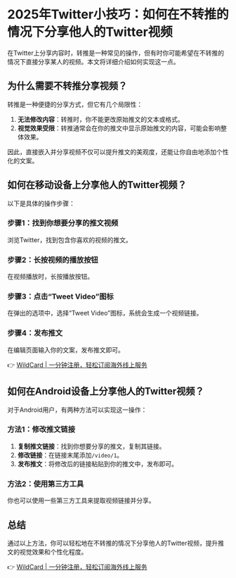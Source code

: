 # 2025年Twitter小技巧：如何在不转推的情况下分享他人的Twitter视频

在Twitter上分享内容时，转推是一种常见的操作，但有时你可能希望在不转推的情况下直接分享某人的视频。本文将详细介绍如何实现这一点。

## 为什么需要不转推分享视频？

转推是一种便捷的分享方式，但它有几个局限性：

1. **无法修改内容**：转推时，你不能更改原始推文的文本或格式。
2. **视觉效果受限**：转推通常会在你的推文中显示原始推文的内容，可能会影响整体效果。

因此，直接嵌入并分享视频不仅可以提升推文的美观度，还能让你自由地添加个性化的文案。

## 如何在移动设备上分享他人的Twitter视频？

以下是具体的操作步骤：

### 步骤1：找到你想要分享的推文视频
浏览Twitter，找到包含你喜欢的视频的推文。

### 步骤2：长按视频的播放按钮
在视频播放时，长按播放按钮。

### 步骤3：点击“Tweet Video”图标
在弹出的选项中，选择“Tweet Video”图标，系统会生成一个视频链接。

### 步骤4：发布推文
在编辑页面输入你的文案，发布推文即可。

👉 [WildCard | 一分钟注册，轻松订阅海外线上服务](https://bbtdd.com/WildCard)

## 如何在Android设备上分享他人的Twitter视频？

对于Android用户，有两种方法可以实现这一操作：

### 方法1：修改推文链接

1. **复制推文链接**：找到你想要分享的推文，复制其链接。
2. **修改链接**：在链接末尾添加`/video/1`。
3. **发布推文**：将修改后的链接粘贴到你的推文中，发布即可。

### 方法2：使用第三方工具

你也可以使用一些第三方工具来提取视频链接并分享。

## 总结

通过以上方法，你可以轻松地在不转推的情况下分享他人的Twitter视频，提升推文的视觉效果和个性化程度。

👉 [WildCard | 一分钟注册，轻松订阅海外线上服务](https://bbtdd.com/WildCard)